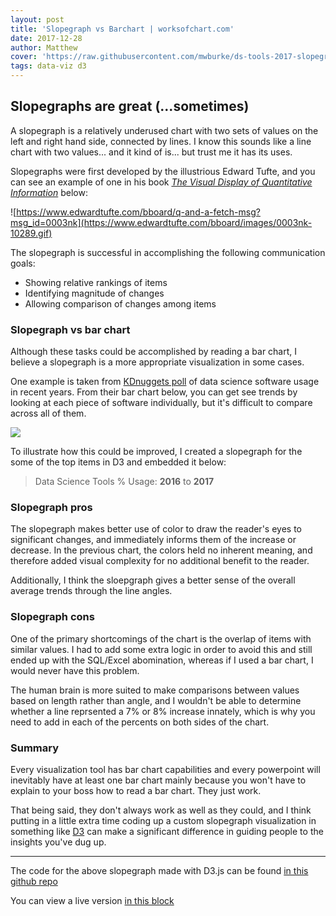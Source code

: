 ```yaml
---
layout: post
title: 'Slopegraph vs Barchart | worksofchart.com'
date: 2017-12-28
author: Matthew
cover: 'https://raw.githubusercontent.com/mwburke/ds-tools-2017-slopegraph/master/preview.png'
tags: data-viz d3
---
```


## Slopegraphs are great (...sometimes)

A slopegraph is a relatively underused chart with two sets of values on the left and right hand side, connected by lines. I know this sounds like a line chart with two values... and it kind of is... but trust me it has its uses. 

Slopegraphs were first developed by the illustrious Edward Tufte, and you can see an example of one in his book [*The Visual Display of Quantitative Information*](https://www.edwardtufte.com/tufte/books_vdqi) below:

![https://www.edwardtufte.com/bboard/q-and-a-fetch-msg?msg_id=0003nk](https://www.edwardtufte.com/bboard/images/0003nk-10289.gif)

The slopegraph is successful in accomplishing the following communication goals:

* Showing relative rankings of items
* Identifying magnitude of changes
* Allowing comparison of changes among items

### Slopegraph vs bar chart

Although these tasks could be accomplished by reading a bar chart, I believe a slopegraph is a more appropriate visualization in some cases. 

One example is taken from [KDnuggets poll](https://www.kdnuggets.com/2017/05/poll-analytics-data-science-machine-learning-software-leaders.html) of data science software usage in recent years. From their bar chart below, you can get see trends by looking at each piece of software individually, but it's difficult to compare across all of them.

![](https://www.kdnuggets.com/images/top-analytics-data-science-machine-learning-software-2015-2017.jpg)

To illustrate how this could be improved, I created a slopegraph for the some of the top items in D3 and embedded it below:

> Data Science Tools % Usage: **2016** to **2017**


<div id="chart"></div>

### Slopegraph pros

The slopegraph makes better use of color to draw the reader's eyes to significant changes, and immediately informs them of the increase or decrease. In the previous chart, the colors held no inherent meaning, and therefore added visual complexity for no additional benefit to the reader. 

Additionally, I think the sloepgraph gives a better sense of the overall average trends through the line angles.

### Slopegraph cons

One of the primary shortcomings of the chart is the overlap of items with similar values. I had to add some extra logic in order to avoid this and still ended up with the SQL/Excel abomination, whereas if I used a bar chart, I would never have this problem. 

The human brain is more suited to make comparisons between values based on length rather than angle, and I wouldn't be able to determine whether a line reprsented a 7% or 8% increase innately, which is why you need to add in each of the percents on both sides of the chart. 

### Summary

Every visualization tool has bar chart capabilities and every powerpoint will inevitably have at least one bar chart mainly because you won't have to explain to your boss how to read a bar chart. They just work. 

That being said, they don't always work as well as they could, and I think putting in a little extra time coding up a custom slopegraph visualization in something like [D3](https://d3js.org/) can make a significant difference in guiding people to the insights you've dug up. 

---

The code for the above slopegraph made with D3.js can be found [in this github repo](https://github.com/mwburke/ds-tools-2017-slopegraph)

You can view a live version [in this block](http://bl.ocks.org/mwburke/9873c09ac6c21d6ac9153e54892cf5ec)


<style>

line {
	stroke-width: 3px;
	stroke-opacity: 0.7;
}


line.positive {
	stroke: #1b4fa3;
	stroke-width: 5px;
	stroke-opacity: 0.8;
}

line.negative {
	stroke: #991616;
	stroke-width: 5px;
	stroke-opacity: 0.8;
}

line.neutral {
	stroke: grey;
}


text.positive {
	fill: #1b4fa3;
	font-weight: 600;
}

text.negative {
	fill: #991616;
	font-weight: 600;
}

text.neutral {
	fill: grey;
}

.label {
	font-weight: 600;
}

circle.positive {
	fill: #1b4fa3;
}

circle.negative {
	fill: #991616;
}

circle.neutral {
	fill: grey;
}
</style>
<script src="http://d3js.org/d3.v4.min.js"></script>
<script src="https://d3js.org/d3-scale-chromatic.v1.min.js"></script>
<script>

d3.json('/data/slopegraph-data.json', function(error, data) {
	if (error) throw error;

	// Label each point as increasing/decreasing above thresholds
	// or just little to no change
	var arrayLength = data.length;
	for (var i = 0; i < arrayLength; i++) {
	    change = data[i]['After'] - data[i]['Before'];
	    if (change < -3) {
	    	data[i]['Change'] = 'negative';
	    } else if (change > 5) {
	    	data[i]['Change'] = 'positive';
	    } else {
	    	data[i]['Change'] = 'neutral';
	    }
	}

	var opts = {
		width: 600,
		height: 500,
		margin: {top: 20, right: 100, bottom: 30, left: 150}
	};

	// Calculate area chart takes up out of entire svg
	var chartHeight = opts.height - opts.margin.top - opts.margin.bottom;
	var chartWidth = opts.width - opts.margin.left - opts.margin.right;


	var svg = d3.select('#chart')
		.append('svg')
		.attr('width', opts.width)
		.attr('height', opts.height);

	// Create scale for positioning data correctly in chart
	var vertScale = d3.scaleLinear().domain([6, 53]).range([opts.margin.bottom, chartHeight]);

	// Labels overlap, need to precompute chart height placement
	// and adjust to avoid label overlap

	// First, calculate the right and left side chart placements
	for (var i = 0; i < arrayLength; i++) {
		data[i]['AfterY'] = vertScale(data[i]['After']);
		data[i]['BeforeY'] = vertScale(data[i]['Before']);
	}

	// Next, use a basic heuristic to pull labels up or down
	// If next item is too close to next one, move label up
	// If next item is too close and item above has been moved up, keep the same value,
	// and move next value down

	data.sort(function(a, b) {
		return b.Before-a.Before;
	})

	

	for (var i = 1; i < (arrayLength - 1); i++) {
		if ((data[i]['BeforeY']-data[i+1]['BeforeY']) < 15) {
			if ((data[i-1]['BeforeY']-data[i]['BeforeY']) < 15) {
				data[i+1]['BeforeY'] = data[i+1]['BeforeY'] - 10;
			} else {
				data[i]['BeforeY'] = data[i]['BeforeY'] + 10;
			}
		}
	}

	data.sort(function(a, b) {
		return b.After-a.After;
	})

	console.log(data);

	for (var i = 1; i < (arrayLength - 1); i++) {

		if ((data[i]['AfterY']-data[i+1]['AfterY']) < 15) {
			if ((data[i-1]['AfterY']-data[i]['AfterY']) < 15) {
				data[i+1]['AfterY'] = data[i+1]['AfterY'] - 10;
			} else {
				data[i]['AfterY'] = data[i]['AfterY'] + 10;
			}
		} else if ((data[i-1]['AfterY']-data[i]['AfterY']) < 15) {
			data[i]['AfterY'] = data[i]['AfterY'] - 10;
		} 
	}

	data.sort(function(a, b) {
		return b.Before-a.Before;
	})

	// Create slopegraph labels
	svg.selectAll('text.labels')
		.data(data)
		.enter()
		.append('text')
		.text(function(d) {
			return d.Tool
		})
		.attr('class', function(d) {
			return 'label ' + d.Change;
		})
		.attr('text-anchor', 'end')
		.attr('x', opts.margin.left * .6)
		.attr('y', function(d) { 
			return opts.margin.top + chartHeight - d.BeforeY;
		})
		.attr('dy', '.35em');
	
	// Create slopegraph left value labels
	svg.selectAll('text.leftvalues')
		.data(data)
		.enter()
		.append('text')
		.attr('class', function(d) {
			return d.Change;
		})
		.text(function(d) {
			return Math.round(d.Before) + '%'
		})
		.attr('text-anchor', 'end')
		.attr('x', opts.margin.left * .85)
		.attr('y', function(d) { 
			return opts.margin.top + chartHeight - d.BeforeY;
		})
		.attr('dy', '.35em');

	// Create slopegraph left value labels
	svg.selectAll('text.rightvalues')
		.data(data)
		.enter()
		.append('text')
		.attr('class', function(d) {
			return d.Change;
		})
		.text(function(d) {
			return Math.round(d.After) + '%'
		})
		.attr('text-anchor', 'start')
		.attr('x', chartWidth + opts.margin.right)
		.attr('y', function(d) { 
			return opts.margin.top + chartHeight - d.AfterY;
		})
		.attr('dy', '.35em');

	// Create slopegraph lines
	svg.selectAll('line.slope-line')
		.data(data)
		.enter()
		.append('line')
		.attr('class', function(d) {
			return 'slope-line ' + d.Change;
		})
		.attr('x1', opts.margin.left)
		.attr('x2', chartWidth + opts.margin.right * 0.75)
		.attr('y1', function(d) { 
			return opts.margin.top + chartHeight - vertScale(d.Before);
		})
		.attr('y2', function(d) { 
			return opts.margin.top + chartHeight - vertScale(d.After);
		});
	
	// Create slopegraph left circles
	svg.selectAll('line.left-circle')
		.data(data)
		.enter()
		.append('circle')
		.attr('class', function(d) {
			return d.Change;
		})
		.attr('cx', opts.margin.left)
		.attr('cy', function(d) { 
			return opts.margin.top + chartHeight - vertScale(d.Before);
		})
		.attr('r', 6);

	// Create slopegraph right circles
	svg.selectAll('line.left-circle')
		.data(data)
		.enter()
		.append('circle')
		.attr('class', function(d) {
			return d.Change;
		})
		.attr('cx',chartWidth + opts.margin.right * 0.75)
		.attr('cy', function(d) { 
			return opts.margin.top + chartHeight - vertScale(d.After);
		})
		.attr('r', 6);

	// Create bottom area denoting years
	svg.append("line")
		.attr('x1', opts.margin.left)
		.attr('x2', opts.margin.left)
		.attr('y1', opts.height - opts.margin.bottom)
		.attr('y2', opts.height - opts.margin.bottom * 0.7)
		.attr('stroke', 'grey')
		.attr('stroke-width', '2px');

	svg.append("line")
		.attr('x1', chartWidth + opts.margin.right * 0.75)
		.attr('x2', chartWidth + opts.margin.right * 0.75)
		.attr('y1', opts.height - opts.margin.bottom)
		.attr('y2', opts.height - opts.margin.bottom * 0.7)
		.attr('stroke', 'grey')
		.attr('stroke-width', '2px');

	svg.append("line")
		.attr('x1', opts.margin.left)
		.attr('x2', chartWidth + opts.margin.right * 0.75)
		.attr('y1', opts.height - opts.margin.bottom * 0.7)
		.attr('y2', opts.height - opts.margin.bottom * 0.7)
		.attr('stroke', 'grey')
		.attr('stroke-width', '2px');

	svg.append('text')
		.text('2016')
		.attr('class', 'neutral')
		.attr('x', opts.margin.left)
		.attr('y', opts.height - opts.margin.bottom * 0.05)
		.attr('text-anchor', 'start');

	svg.append('text')
		.text('2017')
		.attr('class', 'neutral')
		.attr('x', chartWidth + opts.margin.right * 0.75)
		.attr('y', opts.height - opts.margin.bottom * 0.05)
		.attr('text-anchor', 'end');

	// Get y values of notes and add notes to viz
	var pythonY = data.filter(function (ind) {
		return ind.Tool == 'Python';
	});

	var rapidMinerY = data.filter(function (ind) {
		return ind.Tool == 'RapidMiner';
	});

	var tensorflowY = data.filter(function (ind) {
		return ind.Tool == 'Tensorflow';
	});

	svg.selectAll('text-comments')
		.data(data)
		.enter()
		.append('text')
		.text(function(d) {
			return d.Comments;
		})
		.attr('class', 'neutral')
		.attr('text-anchor', 'start')
		.attr('x', chartWidth + opts.margin.right)
		.attr('y', function(d) {
			return opts.margin.top + chartHeight - d.AfterY;
		})
		.attr('dy', '.25em')
		.call(wrap, opts.margin.right);

	function wrap(text, width) {
	  text.each(function() {
	    var text = d3.select(this),
	        words = text.text().split(/\s+/).reverse(),
	        word,
	        line = [],
	        lineNumber = 0,
	        lineHeight = 1.1, // ems
	        y = text.attr("y"),
	        dy = parseFloat(text.attr("dy")),
	        tspan = text.text(null).append("tspan").attr("x", chartWidth + opts.margin.left).attr("y", y).attr("dy", dy + "em");
	    while (word = words.pop()) {
	      line.push(word);
	      tspan.text(line.join(" "));
	      if (tspan.node().getComputedTextLength() > width) {
	        line.pop();
	        tspan.text(line.join(" "));
	        line = [word];
	        tspan = text.append("tspan").attr("x", chartWidth + opts.margin.left).attr("y", y).attr("dy", ++lineNumber * lineHeight + dy + "em").text(word);
	      }
	    }
	  });
	}
});

</script>